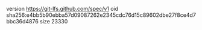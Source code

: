 version https://git-lfs.github.com/spec/v1
oid sha256:e4bb5b90ebba57d09087262e2345cdc76d15c89602dbe27f8ce4d7bbc36d4876
size 23330
